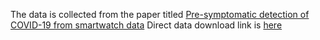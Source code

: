 The data is collected from the paper titled [Pre-symptomatic detection of COVID-19 from smartwatch data](https://www.nature.com/articles/s41551-020-00640-6)
Direct data download link is [here](https://storage.googleapis.com/gbsc-gcp-project-ipop_public/COVID-19/COVID-19-Wearables.zip)
